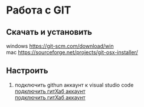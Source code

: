 # Работа с GIT

## Скачать и установить
windows     https://git-scm.com/download/win  
mac         https://sourceforge.net/projects/git-osx-installer/  

## Настроить
1) подключить githun аккаунт к visual studio code  
[подключить гитХаб аккаунт](https://github.com/Coursor-Frontend/cursor_fe_5/blob/main/Homeworks/Homework/03/git/step1.png)   
[подключить гитХаб аккаунт](/git/step2.png)  


